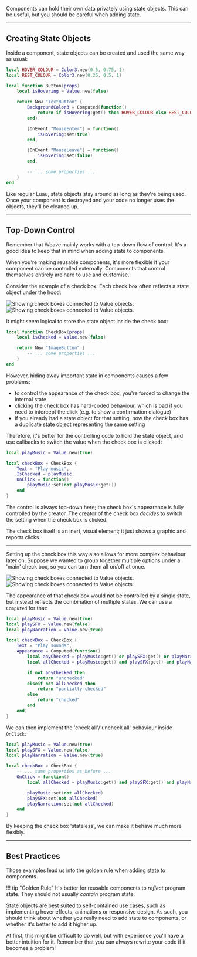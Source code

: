 Components can hold their own data privately using state objects. This can be
useful, but you should be careful when adding state.

---

## Creating State Objects

Inside a component, state objects can be created and used the same way as usual:

```Lua hl_lines="5 8-10 13 17"
local HOVER_COLOUR = Color3.new(0.5, 0.75, 1)
local REST_COLOUR = Color3.new(0.25, 0.5, 1)

local function Button(props)
    local isHovering = Value.new(false)

    return New "TextButton" {
        BackgroundColor3 = Computed(function()
            return if isHovering:get() then HOVER_COLOUR else REST_COLOUR
        end),

        [OnEvent "MouseEnter"] = function()
            isHovering:set(true)
        end,

        [OnEvent "MouseLeave"] = function()
            isHovering:set(false)
        end,

        -- ... some properties ...
    }
end
```

Like regular Luau, state objects stay around as long as they're being used. Once
your component is destroyed and your code no longer uses the objects, they'll be
cleaned up.

---

## Top-Down Control

Remember that Weave mainly works with a top-down flow of control. It's a good
idea to keep that in mind when adding state to components.

When you're making reusable components, it's more flexible if your component can
be controlled externally. Components that control themselves entirely are hard
to use and customise.

Consider the example of a check box. Each check box often reflects a state
object under the hood:

![Showing check boxes connected to Value objects.](Check-Boxes-Dark.svg#only-dark)
![Showing check boxes connected to Value objects.](Check-Boxes-Light.svg#only-light)

It might _seem_ logical to store the state object inside the check box:

```Lua hl_lines="2"
local function CheckBox(props)
    local isChecked = Value.new(false)

    return New "ImageButton" {
        -- ... some properties ...
    }
end
```

However, hiding away important state in components causes a few problems:

- to control the appearance of the check box, you're forced to change the
  internal state
- clicking the check box has hard-coded behaviour, which is bad if you need to
  intercept the click (e.g. to show a confirmation dialogue)
- if you already had a state object for that setting, now the check box has a
  duplicate state object representing the same setting

Therefore, it's better for the controlling code to hold the state object, and
use callbacks to switch the value when the check box is clicked:

```Lua
local playMusic = Value.new(true)

local checkBox = CheckBox {
    Text = "Play music",
    IsChecked = playMusic,
    OnClick = function()
        playMusic:set(not playMusic:get())
    end
}
```

The control is always top-down here; the check box's appearance is fully
controlled by the creator. The creator of the check box _decides_ to switch the
setting when the check box is clicked.

The check box itself is an inert, visual element; it just shows a graphic and
reports clicks.

---

Setting up the check box this way also allows for more complex behaviour later
on. Suppose we wanted to group together multiple options under a 'main' check
box, so you can turn them all on/off at once.

![Showing check boxes connected to Value objects.](Master-Check-Box-Dark.svg#only-dark)
![Showing check boxes connected to Value objects.](Master-Check-Box-Light.svg#only-light)

The appearance of that check box would not be controlled by a single state, but
instead reflects the combination of multiple states. We can use a `Computed`
for that:

```Lua hl_lines="7-18"
local playMusic = Value.new(true)
local playSFX = Value.new(false)
local playNarration = Value.new(true)

local checkBox = CheckBox {
    Text = "Play sounds",
    Appearance = Computed(function()
        local anyChecked = playMusic:get() or playSFX:get() or playNarration:get()
        local allChecked = playMusic:get() and playSFX:get() and playNarration:get()

        if not anyChecked then
            return "unchecked"
        elseif not allChecked then
            return "partially-checked"
        else
            return "checked"
        end
    end)
}
```

We can then implement the 'check all'/'uncheck all' behaviour inside `OnClick`:

```Lua hl_lines="7-13"
local playMusic = Value.new(true)
local playSFX = Value.new(false)
local playNarration = Value.new(true)

local checkBox = CheckBox {
    -- ... same properties as before ...
    OnClick = function()
        local allChecked = playMusic:get() and playSFX:get() and playNarration:get()

        playMusic:set(not allChecked)
        playSFX:set(not allChecked)
        playNarration:set(not allChecked)
    end
}
```

By keeping the check box 'stateless', we can make it behave much more flexibly.

---

## Best Practices

Those examples lead us into the golden rule when adding state to components.

!!! tip "Golden Rule"
It's better for reusable components to _reflect_ program state. They should
not usually _contain_ program state.

State objects are best suited to self-contained use cases, such as implementing
hover effects, animations or responsive design. As such, you should think about
whether you really need to add state to components, or whether it's better to
add it higher up.

At first, this might be difficult to do well, but with experience you'll have a
better intuition for it. Remember that you can always rewrite your code if it
becomes a problem!
